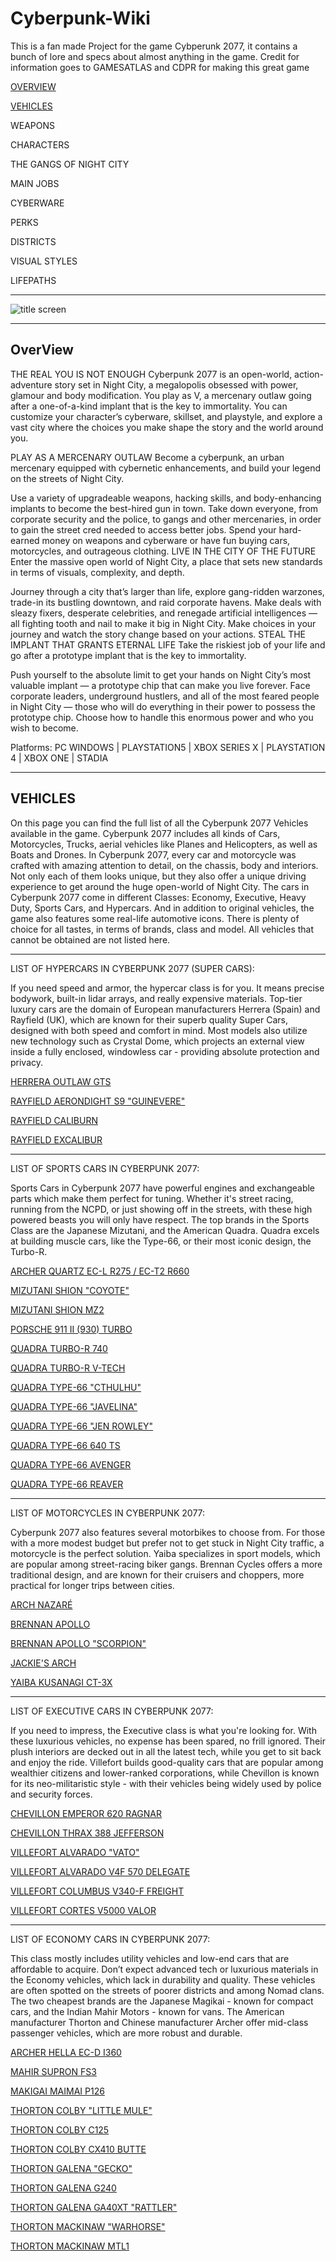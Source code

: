 # Cyberpunk-Wiki

This is a fan made Project for the game Cybperunk 2077, it contains a bunch of lore and specs about almost anything in the game.
Credit for information goes to GAMESATLAS and CDPR for making this great game

[OVERVIEW](#OverView)

[VEHICLES](#VEHICLES)

WEAPONS 

CHARACTERS 

THE GANGS OF NIGHT CITY

MAIN JOBS

CYBERWARE 

PERKS

DISTRICTS 

VISUAL STYLES

LIFEPATHS

********************************************************************************************************************************************************************

![title screen](https://external-preview.redd.it/wTimV48l1sEUPTh_RPLYaUxTdPBM77gf_IpAYi2seXY.png?format=pjpg&auto=webp&s=d1142a20b9dd155a101c12ad38c5446225c1d00e)
********************************************************************************************************************************************************************

## OverView
THE REAL YOU IS NOT ENOUGH
Cyberpunk 2077 is an open-world, action-adventure story set in Night City, a megalopolis obsessed with power, glamour and body modification. You play as V, a mercenary outlaw going after a one-of-a-kind implant that is the key to immortality. You can customize your character’s cyberware, skillset, and playstyle, and explore a vast city where the choices you make shape the story and the world around you.

PLAY AS A MERCENARY OUTLAW
Become a cyberpunk, an urban mercenary equipped with cybernetic enhancements, and build your legend on the streets of Night City.

Use a variety of upgradeable weapons, hacking skills, and body-enhancing implants to become the best-hired gun in town.
Take down everyone, from corporate security and the police, to gangs and other mercenaries, in order to gain the street cred needed to access better jobs.
Spend your hard-earned money on weapons and cyberware or have fun buying cars, motorcycles, and outrageous clothing.
LIVE IN THE CITY OF THE FUTURE
Enter the massive open world of Night City, a place that sets new standards in terms of visuals, complexity, and depth.

Journey through a city that’s larger than life, explore gang-ridden warzones, trade-in its bustling downtown, and raid corporate havens.
Make deals with sleazy fixers, desperate celebrities, and renegade artificial intelligences — all fighting tooth and nail to make it big in Night City.
Make choices in your journey and watch the story change based on your actions.
STEAL THE IMPLANT THAT GRANTS ETERNAL LIFE
Take the riskiest job of your life and go after a prototype implant that is the key to immortality.

Push yourself to the absolute limit to get your hands on Night City’s most valuable implant — a prototype chip that can make you live forever.
Face corporate leaders, underground hustlers, and all of the most feared people in Night City — those who will do everything in their power to possess the prototype chip.
Choose how to handle this enormous power and who you wish to become.

Platforms: 
PC WINDOWS | PLAYSTATION5 | XBOX SERIES X | PLAYSTATION 4 | XBOX ONE | STADIA

**********************************************************************************************************************************************************************
## VEHICLES
On this page you can find the full list of all the Cyberpunk 2077 Vehicles available in the game. Cyberpunk 2077 includes all kinds of Cars, Motorcycles, Trucks, aerial vehicles like Planes and Helicopters, as well as Boats and Drones.
In Cyberpunk 2077, every car and motorcycle was crafted with amazing attention to detail, on the chassis, body and interiors. Not only each of them looks unique, but they also offer a unique driving experience to get around the huge open-world of Night City.
The cars in Cyberpunk 2077 come in different Classes: Economy, Executive, Heavy Duty, Sports Cars, and Hypercars. And in addition to original vehicles, the game also features some real-life automotive icons. There is plenty of choice for all tastes, in terms of brands, class and model. All vehicles that cannot be obtained are not listed here.
____________________________________________________________________________________________________________________
LIST OF HYPERCARS IN CYBERPUNK 2077 (SUPER CARS):

If you need speed and armor, the hypercar class is for you. It means precise bodywork, built-in lidar arrays, and really expensive materials.
Top-tier luxury cars are the domain of European manufacturers Herrera (Spain) and Rayfield (UK), which are known for their superb quality Super Cars, designed with both speed and comfort in mind. Most models also utilize new technology such as Crystal Dome, which projects an external view inside a fully enclosed, windowless car - providing absolute protection and privacy.

[HERRERA OUTLAW GTS](https://github.com/FBRDCYB3R/Cyberpunk-Wiki/blob/main/VEHICLES/HyperCars%20(supercars)/AERONDIGHT.md)

[RAYFIELD AERONDIGHT S9 "GUINEVERE"](https://github.com/FBRDCYB3R/Cyberpunk-Wiki/blob/main/VEHICLES/HyperCars%20(supercars)/AERONDIGHT.md)

[RAYFIELD CALIBURN](https://github.com/FBRDCYB3R/Cyberpunk-Wiki/blob/main/VEHICLES/HyperCars%20(supercars)/CALIBURN.md)

[RAYFIELD EXCALIBUR](https://github.com/FBRDCYB3R/Cyberpunk-Wiki/blob/main/VEHICLES/HyperCars%20(supercars)/EXCALIBUR.md)

-------------------------------------------------------------------------------------------------------------------------------------------------------------
LIST OF SPORTS CARS IN CYBERPUNK 2077:

Sports Cars in Cyberpunk 2077 have powerful engines and exchangeable parts which make them perfect for tuning. Whether it's street racing, running from the NCPD, or just showing off in the streets, with these high powered beasts you will only have respect.
The top brands in the Sports Class are the Japanese Mizutani, and the American Quadra. Quadra excels at building muscle cars, like the Type-66, or their most iconic design, the Turbo-R.

[ARCHER QUARTZ EC-L R275 / EC-T2 R660](https://github.com/FBRDCYB3R/Cyberpunk-Wiki/blob/main/VEHICLES/Sports%20cars/ARCHER%20QUARTZ.md)

[MIZUTANI SHION "COYOTE"](https://github.com/FBRDCYB3R/Cyberpunk-Wiki/blob/main/VEHICLES/Sports%20cars/COYOTE.md)

[MIZUTANI SHION MZ2](https://github.com/FBRDCYB3R/Cyberpunk-Wiki/blob/main/VEHICLES/Sports%20cars/MZ2.md)

[PORSCHE 911 II (930) TURBO](https://github.com/FBRDCYB3R/Cyberpunk-Wiki/blob/main/VEHICLES/Sports%20cars/911%20Turbo.md)

[QUADRA TURBO-R 740](https://github.com/FBRDCYB3R/Cyberpunk-Wiki/blob/main/VEHICLES/Sports%20cars/Turbo%20r%20740.md)

[QUADRA TURBO-R V-TECH](https://github.com/FBRDCYB3R/Cyberpunk-Wiki/blob/main/VEHICLES/Sports%20cars/Turbo-R%20V-tech.md)

[QUADRA TYPE-66 "CTHULHU"](https://github.com/FBRDCYB3R/Cyberpunk-Wiki/blob/main/VEHICLES/Sports%20cars/CTHULHU.md)

[QUADRA TYPE-66 "JAVELINA"](https://github.com/FBRDCYB3R/Cyberpunk-Wiki/blob/main/VEHICLES/Sports%20cars/JAVELINA.md)

[QUADRA TYPE-66 "JEN ROWLEY"](https://github.com/FBRDCYB3R/Cyberpunk-Wiki/blob/main/VEHICLES/Sports%20cars/JEN%20ROWLEY.md)

[QUADRA TYPE-66 640 TS](https://github.com/FBRDCYB3R/Cyberpunk-Wiki/blob/main/VEHICLES/Sports%20cars/640%20TS.md)

[QUADRA TYPE-66 AVENGER](https://github.com/FBRDCYB3R/Cyberpunk-Wiki/blob/main/VEHICLES/Sports%20cars/AVENGER.md)

[QUADRA TYPE-66 REAVER](https://github.com/FBRDCYB3R/Cyberpunk-Wiki/blob/main/VEHICLES/Sports%20cars/REAVER.md)

-------------------------------------------------------------------------------------------------------------------------------------------------------------
LIST OF MOTORCYCLES IN CYBERPUNK 2077:

Cyberpunk 2077 also features several motorbikes to choose from. For those with a more modest budget but prefer not to get stuck in Night City traffic, a motorcycle is the perfect solution.
Yaiba specializes in sport models, which are popular among street-racing biker gangs. Brennan Cycles offers a more traditional design, and are known for their cruisers and choppers, more practical for longer trips between cities.

[ARCH NAZARÉ](https://github.com/FBRDCYB3R/Cyberpunk-Wiki/blob/main/VEHICLES/MOTORCYLES/NAZARE.md)

[BRENNAN APOLLO](https://github.com/FBRDCYB3R/Cyberpunk-Wiki/blob/main/VEHICLES/MOTORCYLES/BRENNAN%20APOLLO.md)

[BRENNAN APOLLO "SCORPION"](https://github.com/FBRDCYB3R/Cyberpunk-Wiki/blob/main/VEHICLES/MOTORCYLES/SCORPION.md)

[JACKIE'S ARCH](https://github.com/FBRDCYB3R/Cyberpunk-Wiki/blob/main/VEHICLES/MOTORCYLES/JACKIES%20ARCH.md)

[YAIBA KUSANAGI CT-3X](https://github.com/FBRDCYB3R/Cyberpunk-Wiki/blob/main/VEHICLES/MOTORCYLES/YAIBA%20KUSANAGI.md)

---------------------------------------------------------------------------------------------------------------------------------------------------------------
LIST OF EXECUTIVE CARS IN CYBERPUNK 2077:

If you need to impress, the Executive class is what you're looking for. With these luxurious vehicles, no expense has been spared, no frill ignored. Their plush interiors are decked out in all the latest tech, while you get to sit back and enjoy the ride.
Villefort builds good-quality cars that are popular among wealthier citizens and lower-ranked corporations, while Chevillon is known for its neo-militaristic style - with their vehicles being widely used by police and security forces.

[CHEVILLON EMPEROR 620 RAGNAR](https://github.com/FBRDCYB3R/Cyberpunk-Wiki/blob/main/VEHICLES/EXECUTIVE%20CARS/RAGNAR.md)

[CHEVILLON THRAX 388 JEFFERSON](https://github.com/FBRDCYB3R/Cyberpunk-Wiki/blob/main/VEHICLES/EXECUTIVE%20CARS/JEFFERSON.md)

[VILLEFORT ALVARADO "VATO"](https://github.com/FBRDCYB3R/Cyberpunk-Wiki/blob/main/VEHICLES/EXECUTIVE%20CARS/VATO.md)

[VILLEFORT ALVARADO V4F 570 DELEGATE](https://github.com/FBRDCYB3R/Cyberpunk-Wiki/blob/main/VEHICLES/EXECUTIVE%20CARS/DELEGATE.md)

[VILLEFORT COLUMBUS V340-F FREIGHT](https://github.com/FBRDCYB3R/Cyberpunk-Wiki/blob/main/VEHICLES/EXECUTIVE%20CARS/FREIGHT.md)

[VILLEFORT CORTES V5000 VALOR](https://github.com/FBRDCYB3R/Cyberpunk-Wiki/blob/main/VEHICLES/EXECUTIVE%20CARS/VALOR.md)

-----------------------------------------------------------------------------------------------------------------------------------------------------------------
LIST OF ECONOMY CARS IN CYBERPUNK 2077:

This class mostly includes utility vehicles and low-end cars that are affordable to acquire. Don’t expect advanced tech or luxurious materials in the Economy vehicles, which lack in durability and quality. These vehicles are often spotted on the streets of poorer districts and among Nomad clans.
The two cheapest brands are the Japanese Magikai - known for compact cars, and the Indian Mahir Motors - known for vans. The American manufacturer Thorton and Chinese manufacturer Archer offer mid-class passenger vehicles, which are more robust and durable.

[ARCHER HELLA EC-D I360](https://github.com/FBRDCYB3R/Cyberpunk-Wiki/blob/main/VEHICLES/Economy%20cars/ARCHER%20HELLA.md)

[MAHIR SUPRON FS3](https://github.com/FBRDCYB3R/Cyberpunk-Wiki/blob/main/VEHICLES/Economy%20cars/SUPRON%20FS3.md)

[MAKIGAI MAIMAI P126](https://github.com/FBRDCYB3R/Cyberpunk-Wiki/blob/main/VEHICLES/Economy%20cars/MAIMAI%20P126.md)

[THORTON COLBY "LITTLE MULE"](https://github.com/FBRDCYB3R/Cyberpunk-Wiki/blob/main/VEHICLES/Economy%20cars/Little%20Mule.md)

[THORTON COLBY C125](https://github.com/FBRDCYB3R/Cyberpunk-Wiki/blob/main/VEHICLES/Economy%20cars/COLBY%20C125.md)

[THORTON COLBY CX410 BUTTE](https://github.com/FBRDCYB3R/Cyberpunk-Wiki/blob/main/VEHICLES/Economy%20cars/CX410%20BUTTE.md)

[THORTON GALENA "GECKO"](https://github.com/FBRDCYB3R/Cyberpunk-Wiki/blob/main/VEHICLES/Economy%20cars/GECKO.md)

[THORTON GALENA G240](https://github.com/FBRDCYB3R/Cyberpunk-Wiki/blob/main/VEHICLES/Economy%20cars/GALENA%20G240.md)

[THORTON GALENA GA40XT "RATTLER"](https://github.com/FBRDCYB3R/Cyberpunk-Wiki/blob/main/VEHICLES/Economy%20cars/GALENA%20G240.md)

[THORTON MACKINAW "WARHORSE"](https://github.com/FBRDCYB3R/Cyberpunk-Wiki/blob/main/VEHICLES/Economy%20cars/WARHORSE.md)

[THORTON MACKINAW MTL1](https://github.com/FBRDCYB3R/Cyberpunk-Wiki/blob/main/VEHICLES/Economy%20cars/MACKINAW.md)





